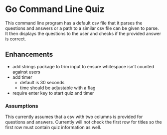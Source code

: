 # Go Command Line Quiz
This command line program has a default csv file that it parses the questions and answers or a path to a similar csv file can be given to parse. It then displays the questions to the user and checks if the provided answer is correct.


## Enhancements
- add strings package to trim input to ensure whitespace isn't counted against users
- add timer
    - default is 30 seconds
    - time should be adjustable with a flag
- require enter key to start quiz and timer

### Assumptions
This currently assumes that a csv with two columns is provided for questions and answers.  Currently will not check the first row for titles so the first row must contain quiz information as well.

